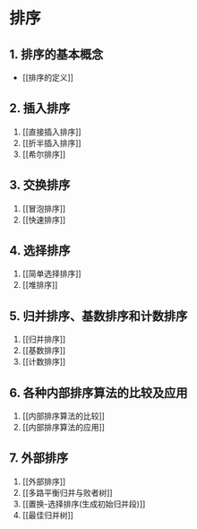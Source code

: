# 排序

## 1. 排序的基本概念

- [[排序的定义]]

## 2. 插入排序

1. [[直接插入排序]]
2. [[折半插入排序]]
3. [[希尔排序]]

## 3. 交换排序

1. [[冒泡排序]]
2. [[快速排序]]

## 4. 选择排序

1. [[简单选择排序]]
2. [[堆排序]]

## 5. 归并排序、基数排序和计数排序

1. [[归并排序]]
2. [[基数排序]]
3. [[计数排序]]

## 6. 各种内部排序算法的比较及应用

1. [[内部排序算法的比较]]
2. [[内部排序算法的应用]]

## 7. 外部排序

1. [[外部排序]]
2. [[多路平衡归并与败者树]]
3. [[置换-选择排序(生成初始归并段)]]
4. [[最佳归并树]]
